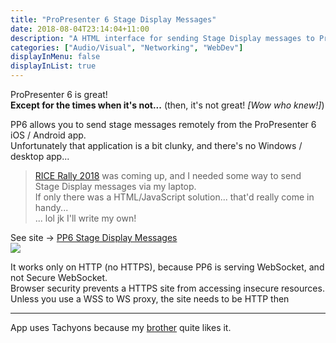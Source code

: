 ```yaml
---
title: "ProPresenter 6 Stage Display Messages"
date: 2018-08-04T23:14:04+11:00
description: "A HTML interface for sending Stage Display messages to ProPresenter 6!"
categories: ["Audio/Visual", "Networking", "WebDev"]
displayInMenu: false
displayInList: true
---
```


ProPresenter 6 is great!  
**Except for the times when it's not...** (then, it's not great! _[Wow who knew!]_)

PP6 allows you to send stage messages remotely from the ProPresenter 6 iOS / Android app.  
Unfortunately that application is a bit clunky, and there's no Windows / desktop app...

> [RICE Rally 2018](../rice-rally-2018-sydney) was coming up, and I needed some way to send Stage Display messages via my laptop.  
If only there was a HTML/JavaScript solution... that'd really come in handy...  
... lol jk I'll write my own!

See site -> [PP6 Stage Display Messages](http://featherbear.navhaxs.au.eu.org/pp6sdm)  
![](screenshot.png)

It works only on HTTP (no HTTPS), because PP6 is serving WebSocket, and not Secure WebSocket.  
Browser security prevents a HTTPS site from accessing insecure resources.
Unless you use a WSS to WS proxy, the site needs to be HTTP then

---

App uses Tachyons because my [brother](//navhaxs.au.eu.org) quite likes it.
